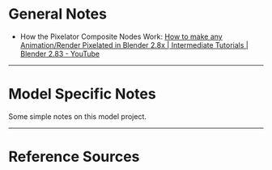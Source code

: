 # General Notes
- How the Pixelator Composite Nodes Work: [How to make any Animation/Render Pixelated in Blender 2.8x | Intermediate Tutorials | Blender 2.83 - YouTube](https://www.youtube.com/watch?v=WA3p0MAOkNk)

---

# Model Specific Notes
Some simple notes on this model project.

---

# Reference Sources

